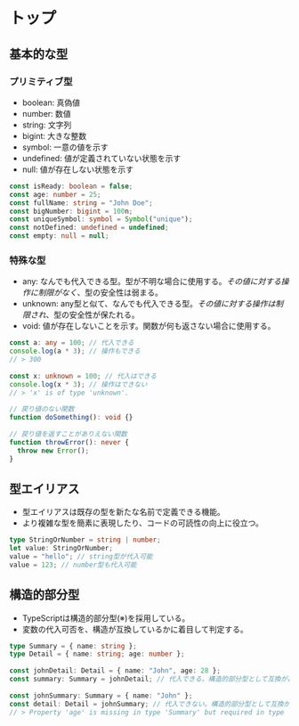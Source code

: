 # トップ

## 基本的な型

### プリミティブ型

- boolean: 真偽値
- number: 数値
- string: 文字列
- bigint: 大きな整数
- symbol: 一意の値を示す
- undefined: 値が定義されていない状態を示す
- null: 値が存在しない状態を示す

```typescript
const isReady: boolean = false;
const age: number = 25;
const fullName: string = "John Doe";
const bigNumber: bigint = 100n;
const uniqueSymbol: symbol = Symbol("unique");
const notDefined: undefined = undefined;
const empty: null = null;
```

### 特殊な型

- any: なんでも代入できる型。型が不明な場合に使用する。*その値に対する操作に制限がなく*、型の安全性は弱まる。
- unknown: any型と似て、なんでも代入できる型。*その値に対する操作は制限され*、型の安全性が保たれる。
- void: 値が存在しないことを示す。関数が何も返さない場合に使用する。

```typescript
const a: any = 100; // 代入できる
console.log(a * 3); // 操作もできる
// > 300
 
const x: unknown = 100; // 代入はできる
console.log(x * 3); // 操作はできない
// > 'x' is of type 'unknown'.
 
// 戻り値のない関数
function doSomething(): void {}
 
// 戻り値を返すことがありえない関数
function throwError(): never {
  throw new Error();
}
```

## 型エイリアス

- 型エイリアスは既存の型を新たな名前で定義できる機能。
- より複雑な型を簡素に表現したり、コードの可読性の向上に役立つ。

```typescript
type StringOrNumber = string | number;
let value: StringOrNumber;
value = "hello"; // string型が代入可能
value = 123; // number型も代入可能
```

## 構造的部分型

- TypeScriptは構造的部分型(※)を採用している。
- 変数の代入可否を、構造が互換しているかに着目して判定する。

```typescript
type Summary = { name: string };
type Detail = { name: string; age: number };
 
const johnDetail: Detail = { name: "John", age: 28 };
const summary: Summary = johnDetail; // 代入できる。構造的部分型として互換があるため
 
const johnSummary: Summary = { name: "John" };
const detail: Detail = johnSummary; // 代入できない。構造的部分型として互換がない（ageを含まないため）
// > Property 'age' is missing in type 'Summary' but required in type 'Detail'.
```
